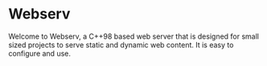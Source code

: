 # Webserv

Welcome to Webserv, a C++98 based web server that is designed for small sized projects to serve static and dynamic web content.
It is easy to configure and use.
